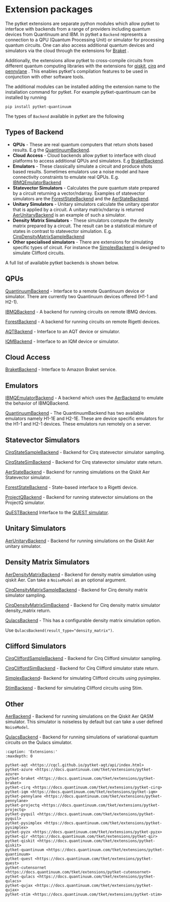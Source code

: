 # Extension packages

The pytket extensions are separate python modules which allow pytket to interface with backends from a range of providers including quantum devices from Quantinuum and IBM.
In pytket a `Backend` represents a connection to a QPU (Quantum Processing Unit) or simulator for processing quantum circuits. One can also access additional quantum devices and simulators via the cloud through the extensions for [Braket](inv:pytket-braket:std:doc#index) .

Additionally, the extensions allow pytket to cross-compile circuits from different quantum computing libraries with the extensions for [qiskit](inv:pytket-qiskit:std:doc#index), [cirq](inv:pytket-cirq:std:doc#index) and [pennylane](inv:pytket-pennylane:std:doc#index) . This enables pytket's compilation features to be used in conjunction with other software tools.

The additional modules can be installed adding the extension name to the installation command for pytket. For example pytket-quantinuum can be installed by running

```
pip install pytket-quantinuum
```

The types of `Backend` available in pytket are the following

## Types of Backend

- **QPUs** - These are real quantum computers that return shots based results. E.g the [QuantinuumBackend](inv:#*extensions.quantinuum.QuantinuumBackend).
- **Cloud Access** - Cloud backends allow pytket to interface with cloud platforms to access additional QPUs and simulators. E.g [BraketBackend](inv:#*extensions.braket.BraketBackend).
- **Emulators** - These classically simulate a circuit and produce shots based results. Sometimes emulators use a noise model and have connectivity constraints to emulate real QPUs. E.g. [IBMQEmulatorBackend](inv:#*extensions.qiskit.IBMQEmulatorBackend)
- **Statevector Simulators** - Calculates the pure quantum state prepared by a circuit returning a vector/ndarray. Examples of statevector simulators are the [ForestStateBackend](inv:#*extensions.pyquil.ForestStateBackend) and the [AerStateBackend](inv:#*extensions.qiskit.AerStateBackend).
- **Unitary Simulators** - Unitary simulators calculate the unitary operator that is applied by a circuit. A unitary matrix/ndarray is returned [AerUnitaryBackend](inv:#*extensions.qiskit.AerUnitaryBackend) is an example of such a simulator.
- **Density Matrix Simulators** - These simulators compute the density matrix prepared by a circuit. The result can be a statistical mixture of states in contrast to statevector simulation. E.g. [CirqDensityMatrixSampleBackend](inv:#*extensions.cirq.CirqDensityMatrixSampleBackend)
- **Other specialised simulators** - There are extensions for simulating specific types of circuit. For instance the [SimplexBackend](inv:#*extensions.pysimplex.SimplexBackend) is designed to simulate Clifford circuits.

A full list of available pytket backends is shown below.

## QPUs

[QuantinuumBackend](inv:#*extensions.quantinuum.QuantinuumBackend)
\- Interface to a remote Quantinuum device or simulator. There are currently two Quantinuum devices offered (H1-1 and H2-1).

[IBMQBackend](inv:#*extensions.qiskit.IBMQBackend)
\- A backend for running circuits on remote IBMQ devices.

[ForestBackend](inv:#*extensions.pyquil.ForestBackend)
\- A backend for running circuits on remote Rigetti devices.

[AQTBackend](https://cqcl.github.io/pytket-aqt/api/api.html#pytket.extensions.aqt.AQTBackend)
\- Interface to an AQT device or simulator.

[IQMBackend](inv:#*extensions.iqm.IQMBackend)
\- Interface to an IQM device or simulator.

## Cloud Access

[BraketBackend](inv:#*extensions.braket.BraketBackend)
\- Interface to Amazon Braket service.

## Emulators

[IBMQEmulatorBackend](inv:#*extensions.qiskit.IBMQEmulatorBackend) - A backend which uses the [AerBackend](inv:#*extensions.qiskit.AerBackend) to emulate the behavior of IBMQBackend.

[QuantinuumBackend](inv:#*extensions.quantinuum.QuantinuumBackend)
\- The QuantinuumBackend has two available emulators namely H1-1E and H2-1E. These are device specific emulators for the H1-1 and H2-1 devices. These emulators run remotely on a server.

## Statevector Simulators

[CirqStateSampleBackend](inv:#*extensions.cirq.CirqStateSampleBackend)
\- Backend for Cirq statevector simulator sampling.

[CirqStateSimBackend](inv:#*extensions.cirq.CirqStateSimBackend)
\- Backend for Cirq statevector simulator state return.

[AerStateBackend](inv:#*extensions.qiskit.AerStateBackend) - Backend for running simulations on the Qiskit Aer Statevector simulator.

[ForestStateBackend](inv:#*extensions.pyquil.ForestStateBackend) - State-based interface to a Rigetti device.

[ProjectQBackend](inv:#*extensions.projectq.ProjectQBackend)
\- Backend for running statevector simulations on the ProjectQ simulator.

[QuESTBackend](inv:#*.extensions.quest.QuESTBackend) Interface to the [QUEST simulator](https://quest.qtechtheory.org/docs/).

## Unitary Simulators

[AerUnitaryBackend](inv:#*extensions.qiskit.AerUnitaryBackend) - Backend for running simulations on the Qiskit Aer unitary simulator.

## Density Matrix Simulators

[AerDensityMatrixBackend](inv:#*extensions.qiskit.AerDensityMatrixBackend) - Backend for density matrix simulation using qiskit Aer. Can take a `NoiseModel` as an optional argument.

[CirqDensityMatrixSampleBackend](inv:#*extensions.cirq.CirqDensityMatrixSampleBackend)
\- Backend for Cirq density matrix simulator sampling.

[CirqDensityMatrixSimBackend](inv:#*extensions.cirq.CirqDensityMatrixSimBackend)
\- Backend for Cirq density matrix simulator density_matrix return.

[QulacsBackend](inv:#*extensions.qulacs.QulacsBackend) - This has a configurable density matrix simulation option.

Use `QulacsBackend(result_type="density_matrix")`.

## Clifford Simulators

[CirqCliffordSampleBackend](inv:#*extensions.cirq.CirqCliffordSampleBackend)
\- Backend for Cirq Clifford simulator sampling.

[CirqCliffordSimBackend](inv:#*extensions.cirq.CirqCliffordSimBackend)
\- Backend for Cirq Clifford simulator state return.

[SimplexBackend](inv:#*extensions.pysimplex.SimplexBackend)- Backend for simulating Clifford circuits using pysimplex.

[StimBackend](inv:#*extensions.stim.StimBackend)
\- Backend for simulating Clifford circuits using Stim.

## Other

[AerBackend](inv:#*extensions.qiskit.AerBackend)
\- Backend for running simulations on the Qiskit Aer QASM simulator. This simulator is noiseless by default but can take a user defined `NoiseModel`.

[QulacsBackend](inv:#*extensions.qulacs.QulacsBackend)
\- Backend for running simulations of variational quantum circuits on the Qulacs simulator.

```{toctree}
:caption: 'Extensions:'
:maxdepth: 0

pytket-aqt <https://cqcl.github.io/pytket-aqt/api/index.html>
pytket-azure <https://docs.quantinuum.com/tket/extensions/pytket-azure>
pytket-braket <https://docs.quantinuum.com/tket/extensions/pytket-braket>
pytket-cirq <https://docs.quantinuum.com/tket/extensions/pytket-cirq>
pytket-iqm <https://docs.quantinuum.com/tket/extensions/pytket-iqm>
pytket-pennylane <https://docs.quantinuum.com/tket/extensions/pytket-pennylane>
pytket-projectq <https://docs.quantinuum.com/tket/extensions/pytket-projectq>
pytket-pyquil <https://docs.quantinuum.com/tket/extensions/pytket-pyquil>
pytket-pysimplex <https://docs.quantinuum.com/tket/extensions/pytket-pysimplex>
pytket-pyzx <https://docs.quantinuum.com/tket/extensions/pytket-pyzx>
pytket-qir <https://docs.quantinuum.com/tket/extensions/pytket-qir>
pytket-qiskit <https://docs.quantinuum.com/tket/extensions/pytket-qiskit>
pytket-quantinuum <https://docs.quantinuum.com/tket/extensions/pytket-quantinuum>
pytket-quest <https://docs.quantinuum.com/tket/extensions/pytket-quest>
pytket-cutensornet <https://docs.quantinuum.com/tket/extensions/pytket-cutensornet>
pytket-qulacs <https://docs.quantinuum.com/tket/extensions/pytket-qulacs>
pytket-qujax <https://docs.quantinuum.com/tket/extensions/pytket-qujax>
pytket-stim <https://docs.quantinuum.com/tket/extensions/pytket-stim>
```

